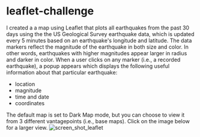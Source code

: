 # leaflet-challenge
I created a a map using Leaflet that plots all earthquakes from the past 30 days using the the US Geological Survey earthquake data, which is updated every 5 minutes based on an earthquake's longitude and latitude. The data markers reflect the magnitude of the earthquake in both size and color. In other words, earthquakes with higher magnitudes appear larger in radius and darker in color. When a user clicks on any marker (i.e., a recorded earthquake), a popup appears which displays the following useful information about that particular earthquake: 
* location
* magnitude
* time and date
* coordinates

The default map is set to Dark Map mode, but you can choose to view it from 3 different vantagepoints (i.e., base maps). Click on the image below for a larger view.
![screen_shot_leaflet](https://user-images.githubusercontent.com/54033512/71549487-f076e600-2983-11ea-8445-44f892b249ab.png)
